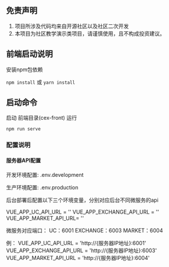 ## 免责声明

1. 项目所涉及代码均来自开源社区以及社区二次开发
2. 本项目为社区教学演示类项目，请谨慎使用，且不构成投资建议。

## 前端启动说明
安装npm包依赖

 `npm install` 或 `yarn install`


## 启动命令
启动 前端目录(cex-front) 运行

`npm run serve`

### 配置说明

#### 服务器API配置

开发环境配置: .env.development

生产环境配置: .env.production

后台部署后配置以下三个环境变量，分别对应后台不同微服务的api

VUE_APP_UC_API_URL = ''
VUE_APP_EXCHANGE_API_URL = ''
VUE_APP_MARKET_API_URL= ''

微服务对应端口：
UC：6001
EXCHANGE：6003
MARKET：6004

例：
VUE_APP_UC_API_URL = 'http://{服务器IP地址}:6001'
VUE_APP_EXCHANGE_API_URL = 'http://{服务器IP地址}:6003'
VUE_APP_MARKET_API_URL = 'http://{服务器IP地址}:6004'